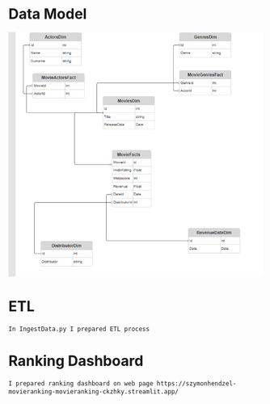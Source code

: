 # Data Model
<img src="ERDataModel.png" />

# ETL
    In IngestData.py I prepared ETL process


# Ranking Dashboard
    I prepared ranking dashboard on web page https://szymonhendzel-movieranking-movieranking-ckzhky.streamlit.app/